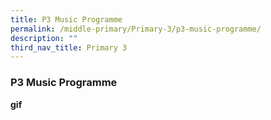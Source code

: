 ```yaml
---
title: P3 Music Programme
permalink: /middle-primary/Primary-3/p3-music-programme/
description: ""
third_nav_title: Primary 3
---
```

### P3 Music Programme
**gif**